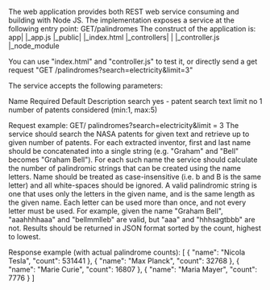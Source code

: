 The web application provides both REST web service consuming and building with Node JS.
The implementation exposes a service at the following entry point: 
GET/palindromes
The construct of the application is:
   app|
      |_app.js
      |_public|
              |_index.html
              |_controllers|
              |            |_controller.js
              |_node_module

You can use "index.html" and "controller.js"  to test it, or directly send a get request "GET /palindromes?search=electricity&limit=3" 

The service accepts the following parameters:

Name	  Required    Default	                  Description
search	  yes	      -	                          patent search text
limit	  no	      1	                          number of patents considered (min:1, max:5)
	 		
Request example:
GET/ palindromes?search=electricity&limit = 3
The service should search the NASA patents for given text and retrieve up to given number of patents. For each extracted inventor, first and last name should be concatenated into a single string (e.g. "Graham" and "Bell" becomes "Graham Bell"). For each such name the service should calculate the number of palindromic strings that can be created using the name letters. Name should be treated as case-insensitive (i.e. b and B is the same letter) and all white-spaces should be ignored. A valid palindromic string is one that uses only the letters in the given name, and is the same length as the given name. Each letter can be used more than once, and not every letter must be used. For example, given the name "Graham Bell", "aaahhhhaaa" and "bellmmlleb" are valid, but "aaa" and "hhhsagtbbb" are not. Results should be returned in JSON format sorted by the count, highest to lowest.

Response example (with actual palindrome counts):
[
    { "name": "Nicola Tesla", "count": 531441 },
    { "name": "Max Planck", "count": 32768 },
    { "name": "Marie Curie", "count": 16807 },
    { "name": "Maria Mayer", "count": 7776 }
]
